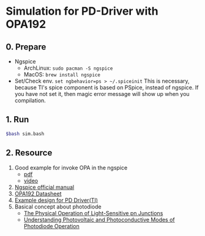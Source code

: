 # Simulation for PD-Driver with OPA192

## 0. Prepare

* Ngspice
  * ArchLinux:
  `sudo pacman -S ngspice`
  * MacOS:
 `brew install ngspice`
* Set/Check env.
`set ngbehavior=ps > ~/.spiceinit`
This is necessary,
because TI's spice component is based on PSpice,
instead of ngspice.
If you have not set it,
then magic error message will show up when you compilation.

## 1. Run

```bash
$bash sim.bash
```

## 2. Resource

1. Good example for invoke OPA in the ngspice
   * [pdf](https://tinyurl.com/bdze7f8h)
   * [video](https://youtu.be/ni-LKxu6lK)
2. [Ngspice official manual](https://tinyurl.com/2v2yz7sj)
3. [OPA192 Datasheet](https://www.ti.com/lit/gpn/opa192)
4. [Example design for PD Driver(TI)](https://www.ti.com/lit/pdf/tidu535)
5. Basical concept about photodiode
   * [The Physical Operation of Light-Sensitive pn Junctions](https://tinyurl.com/2h2ft8kc)
   * [Understanding Photovoltaic and Photoconductive Modes of Photodiode Operation](https://tinyurl.com/mr3n822d)
